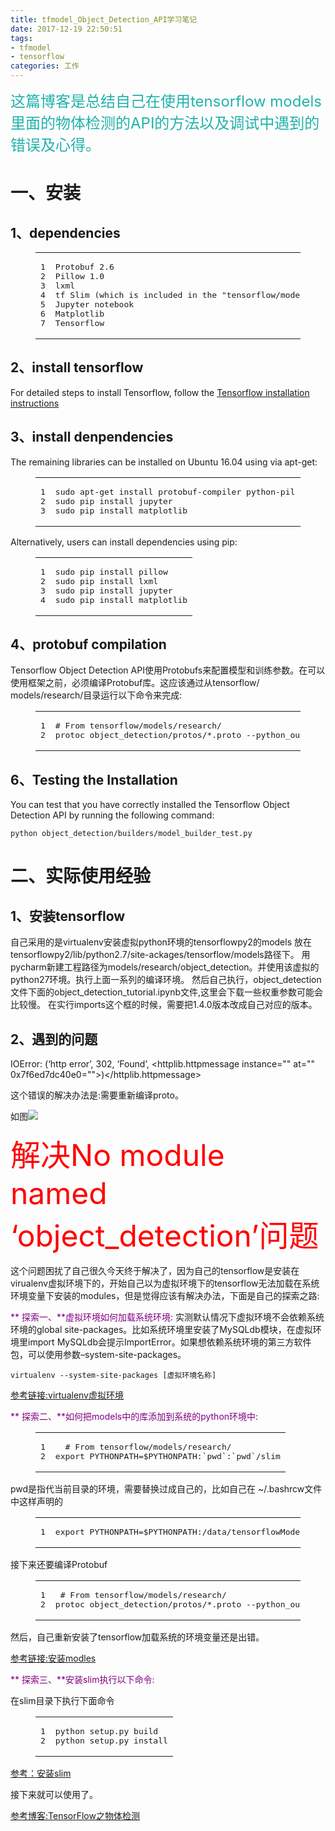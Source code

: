 ```yaml
---
title: tfmodel_Object_Detection_API学习笔记
date: 2017-12-19 22:50:51
tags:
- tfmodel
- tensorflow
categories: 工作
---
```

<font size="5" color="lightseagreen"> 这篇博客是总结自己在使用tensorflow models里面的物体检测的API的方法以及调试中遇到的错误及心得。</font>

<!--more-->

# [](#一、安装 "一、安装")**一、安装**

## [](#1、dependencies "1、dependencies")1、dependencies
<figure class="highlight python"><table><tr><td class="gutter"><pre><div class="line">1</div><div class="line">2</div><div class="line">3</div><div class="line">4</div><div class="line">5</div><div class="line">6</div><div class="line">7</div></pre></td><td class="code"><pre><div class="line">Protobuf <span class="number">2.6</span></div><div class="line">Pillow <span class="number">1.0</span></div><div class="line">lxml</div><div class="line">tf Slim (which <span class="keyword">is</span> included <span class="keyword">in</span> the <span class="string">"tensorflow/models/research/"</span> checkout)</div><div class="line">Jupyter notebook</div><div class="line">Matplotlib</div><div class="line">Tensorflow</div></pre></td></tr></table></figure>

## [](#2、install-tensorflow "2、install tensorflow")2、install tensorflow

 For detailed steps to install Tensorflow, follow the [Tensorflow installation instructions](https://www.tensorflow.org/install/)

## [](#3、install-denpendencies "3、install denpendencies")3、install denpendencies

  The remaining libraries can be installed on Ubuntu 16.04 using via apt-get:

<figure class="highlight python"><table><tr><td class="gutter"><pre><div class="line">1</div><div class="line">2</div><div class="line">3</div></pre></td><td class="code"><pre><div class="line">sudo apt-get install protobuf-compiler python-pil python-lxml</div><div class="line">sudo pip install jupyter</div><div class="line">sudo pip install matplotlib</div></pre></td></tr></table></figure>

Alternatively, users can install dependencies using pip:

<figure class="highlight python"><table><tr><td class="gutter"><pre><div class="line">1</div><div class="line">2</div><div class="line">3</div><div class="line">4</div></pre></td><td class="code"><pre><div class="line">sudo pip install pillow</div><div class="line">sudo pip install lxml</div><div class="line">sudo pip install jupyter</div><div class="line">sudo pip install matplotlib</div></pre></td></tr></table></figure>

## [](#4、protobuf-compilation "4、protobuf compilation")4、protobuf compilation

 Tensorflow Object Detection API使用Protobufs来配置模型和训练参数。在可以使用框架之前，必须编译Protobuf库。这应该通过从tensorflow/ models/research/目录运行以下命令来完成:
<figure class="highlight python"><table><tr><td class="gutter"><pre><div class="line">1</div><div class="line">2</div></pre></td><td class="code"><pre><div class="line"><span class="comment"># From tensorflow/models/research/</span></div><div class="line">protoc object_detection/protos/*.proto --python_out=.</div></pre></td></tr></table></figure>

## [](#6、Testing-the-Installation "6、Testing the Installation")6、Testing the Installation

 You can test that you have correctly installed the Tensorflow Object Detection
API by running the following command:

`python object_detection/builders/model_builder_test.py`

# [](#二、实际使用经验 "二、实际使用经验")**二、实际使用经验**

## [](#1、安装tensorflow "1、安装tensorflow")1、安装tensorflow

   自己采用的是virtualenv安装虚拟python环境的tensorflowpy2的models 放在tensorflowpy2/lib/python2.7/site-ackages/tensorflow/models路径下。
   用pycharm新建工程路径为models/research/object_detection。并使用该虚拟的python27环境。执行上面一系列的编译环境。
   然后自己执行，object_detection文件下面的object_detection_tutorial.ipynb文件,这里会下载一些权重参数可能会比较慢。
   在实行imports这个框的时候，需要把1.4.0版本改成自己对应的版本。

## [](#2、遇到的问题 "2、遇到的问题")2、遇到的问题

IOError: (‘http error’, 302, ‘Found’, <httplib.httpmessage instance="" at="" 0x7f6ed7dc40e0="">)</httplib.httpmessage>

这个错误的解决办法是:需要重新编译proto。

如图![](http://ow7va355d.bkt.clouddn.com/Screenshot%20from%202017-12-20%2010-39-11.png)

<font color="red" size="10"> 解决No module named ‘object_detection’问题</font>

这个问题困扰了自己很久今天终于解决了，因为自己的tensorflow是安装在virualenv虚拟环境下的，开始自己以为虚拟环境下的tensorflow无法加载在系统环境变量下安装的modules，但是觉得应该有解决办法，下面是自己的探索之路:

<font color="purple">** 探索一、**虚拟环境如何加载系统环境:</font>
实测默认情况下虚拟环境不会依赖系统环境的global site-packages。比如系统环境里安装了MySQLdb模块，在虚拟环境里import MySQLdb会提示ImportError。如果想依赖系统环境的第三方软件包，可以使用参数–system-site-packages。

`virtualenv --system-site-packages [虚拟环境名称]`

[参考链接:virtualenv虚拟环境](https://snailvfx.github.io/2016/05/11/virtualenv/)

 <font color="purple">** 探索二、**如何把models中的库添加到系统的python环境中:</font>

<figure class="highlight python"><table><tr><td class="gutter"><pre><div class="line">1</div><div class="line">2</div></pre></td><td class="code"><pre><div class="line">  <span class="comment"># From tensorflow/models/research/</span></div><div class="line">export PYTHONPATH=$PYTHONPATH:`pwd`:`pwd`/slim</div></pre></td></tr></table></figure>

 pwd是指代当前目录的环境，需要替换过成自己的，比如自己在 ~/.bashrcw文件中这样声明的
 <figure class="highlight python"><table><tr><td class="gutter"><pre><div class="line">1</div></pre></td><td class="code"><pre><div class="line">export PYTHONPATH=$PYTHONPATH:/data/tensorflowModels/models/research:/data/tensorflowModels/models/research/slim</div></pre></td></tr></table></figure>

 接下来还要编译Protobuf
 <figure class="highlight python"><table><tr><td class="gutter"><pre><div class="line">1</div><div class="line">2</div></pre></td><td class="code"><pre><div class="line"> <span class="comment"># From tensorflow/models/research/</span></div><div class="line">protoc object_detection/protos/*.proto --python_out=.</div></pre></td></tr></table></figure>

然后，自己重新安装了tensorflow加载系统的环境变量还是出错。

 [参考链接:安装modles](https://github.com/tensorflow/models/blob/4f32535fe7040bb1e429ad0e3c948a492a89482d/research/object_detection/g3doc/installation.md)

  <font color="purple">** 探索三、**安装slim执行以下命令:</font>

 在slim目录下执行下面命令

 <figure class="highlight python"><table><tr><td class="gutter"><pre><div class="line">1</div><div class="line">2</div></pre></td><td class="code"><pre><div class="line">python setup.py build</div><div class="line">python setup.py install</div></pre></td></tr></table></figure>

 [参考：安装slim](https://github.com/tensorflow/models/issues/2031)

接下来就可以使用了。

[参考博客:TensorFlow之物体检测](http://rensanning.iteye.com/blog/2381885) 